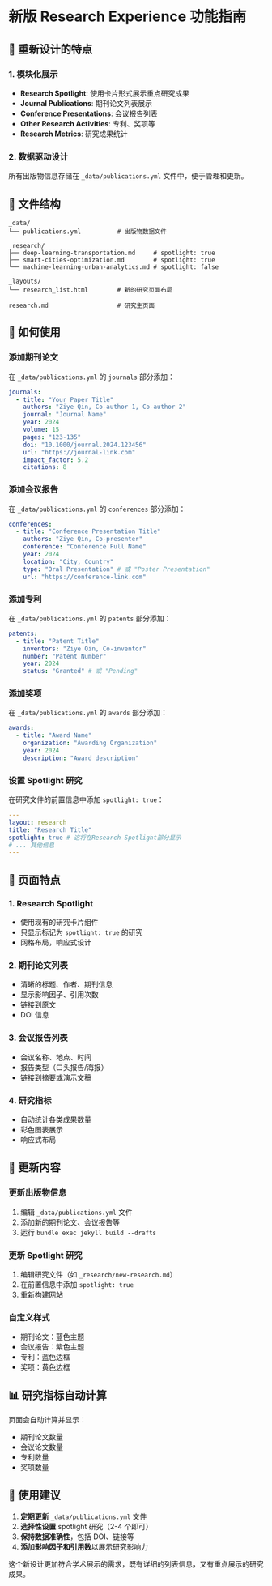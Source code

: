 # 新版 Research Experience 功能指南

## 🎯 重新设计的特点

### 1. 模块化展示

- **Research Spotlight**: 使用卡片形式展示重点研究成果
- **Journal Publications**: 期刊论文列表展示
- **Conference Presentations**: 会议报告列表
- **Other Research Activities**: 专利、奖项等
- **Research Metrics**: 研究成果统计

### 2. 数据驱动设计

所有出版物信息存储在 `_data/publications.yml` 文件中，便于管理和更新。

## 📁 文件结构

```
_data/
└── publications.yml          # 出版物数据文件

_research/
├── deep-learning-transportation.md     # spotlight: true
├── smart-cities-optimization.md        # spotlight: true
└── machine-learning-urban-analytics.md # spotlight: false

_layouts/
└── research_list.html        # 新的研究页面布局

research.md                   # 研究主页面
```

## 🔧 如何使用

### 添加期刊论文

在 `_data/publications.yml` 的 `journals` 部分添加：

```yaml
journals:
  - title: "Your Paper Title"
    authors: "Ziye Qin, Co-author 1, Co-author 2"
    journal: "Journal Name"
    year: 2024
    volume: 15
    pages: "123-135"
    doi: "10.1000/journal.2024.123456"
    url: "https://journal-link.com"
    impact_factor: 5.2
    citations: 8
```

### 添加会议报告

在 `_data/publications.yml` 的 `conferences` 部分添加：

```yaml
conferences:
  - title: "Conference Presentation Title"
    authors: "Ziye Qin, Co-presenter"
    conference: "Conference Full Name"
    year: 2024
    location: "City, Country"
    type: "Oral Presentation" # 或 "Poster Presentation"
    url: "https://conference-link.com"
```

### 添加专利

在 `_data/publications.yml` 的 `patents` 部分添加：

```yaml
patents:
  - title: "Patent Title"
    inventors: "Ziye Qin, Co-inventor"
    number: "Patent Number"
    year: 2024
    status: "Granted" # 或 "Pending"
```

### 添加奖项

在 `_data/publications.yml` 的 `awards` 部分添加：

```yaml
awards:
  - title: "Award Name"
    organization: "Awarding Organization"
    year: 2024
    description: "Award description"
```

### 设置 Spotlight 研究

在研究文件的前置信息中添加 `spotlight: true`：

```yaml
---
layout: research
title: "Research Title"
spotlight: true # 这将在Research Spotlight部分显示
# ... 其他信息
---
```

## 🎨 页面特点

### 1. Research Spotlight

- 使用现有的研究卡片组件
- 只显示标记为 `spotlight: true` 的研究
- 网格布局，响应式设计

### 2. 期刊论文列表

- 清晰的标题、作者、期刊信息
- 显示影响因子、引用次数
- 链接到原文
- DOI 信息

### 3. 会议报告列表

- 会议名称、地点、时间
- 报告类型（口头报告/海报）
- 链接到摘要或演示文稿

### 4. 研究指标

- 自动统计各类成果数量
- 彩色图表展示
- 响应式布局

## 🔄 更新内容

### 更新出版物信息

1. 编辑 `_data/publications.yml` 文件
2. 添加新的期刊论文、会议报告等
3. 运行 `bundle exec jekyll build --drafts`

### 更新 Spotlight 研究

1. 编辑研究文件（如 `_research/new-research.md`）
2. 在前置信息中添加 `spotlight: true`
3. 重新构建网站

### 自定义样式

- 期刊论文：蓝色主题
- 会议报告：紫色主题
- 专利：蓝色边框
- 奖项：黄色边框

## 📊 研究指标自动计算

页面会自动计算并显示：

- 期刊论文数量
- 会议论文数量
- 专利数量
- 奖项数量

## 🎯 使用建议

1. **定期更新** `_data/publications.yml` 文件
2. **选择性设置** spotlight 研究（2-4 个即可）
3. **保持数据准确性**，包括 DOI、链接等
4. **添加影响因子和引用数**以展示研究影响力

这个新设计更加符合学术展示的需求，既有详细的列表信息，又有重点展示的研究成果。
